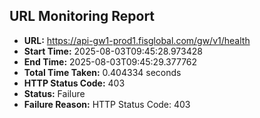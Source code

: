 ## URL Monitoring Report

- **URL:** https://api-gw1-prod1.fisglobal.com/gw/v1/health
- **Start Time:** 2025-08-03T09:45:28.973428
- **End Time:** 2025-08-03T09:45:29.377762
- **Total Time Taken:** 0.404334 seconds
- **HTTP Status Code:** 403
- **Status:** Failure
- **Failure Reason:** HTTP Status Code: 403
